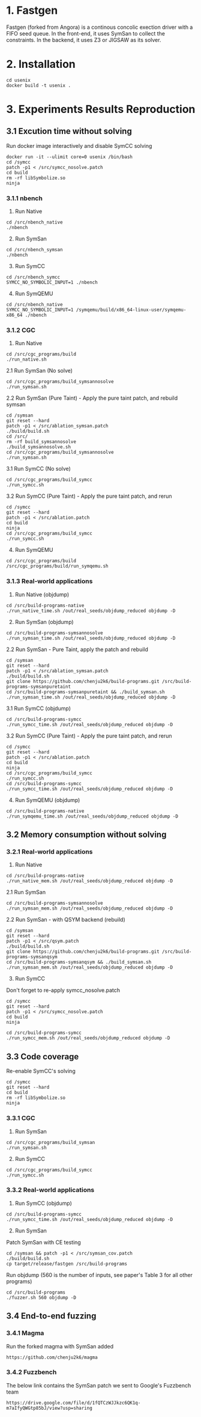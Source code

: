 # 1. Fastgen

Fastgen (forked from Angora) is a continous concolic exection driver with a FIFO seed queue. In the front-end, it uses SymSan to collect the constraints. In the backend, it uses Z3 or JIGSAW as its solver.

# 2. Installation

```
cd usenix
docker build -t usenix .
```

# 3. Experiments Results Reproduction


## 3.1 Excution time without solving 

Run docker image interactively and disable SymCC solving

```
docker run -it --ulimit core=0 usenix /bin/bash
cd /symcc
patch -p1 < /src/symcc_nosolve.patch
cd build
rm -rf libSymbolize.so
ninja
```


### 3.1.1 nbench

1. Run Native

```
cd /src/nbench_native
./nbench
```

2. Run SymSan

```
cd /src/nbench_symsan
./nbench
```

3. Run SymCC

```
cd /src/nbench_symcc
SYMCC_NO_SYMBOLIC_INPUT=1 ./nbench
```

4. Run SymQEMU

```
cd /src/nbench_native
SYMCC_NO_SYMBOLIC_INPUT=1 /symqemu/build/x86_64-linux-user/symqemu-x86_64 ./nbench
```

### 3.1.2 CGC

1. Run Native

```
cd /src/cgc_programs/build
./run_native.sh
```

2.1 Run SymSan (No solve)

```
cd /src/cgc_programs/build_symsannosolve
./run_symsan.sh
```

2.2 Run SymSan (Pure Taint) - Apply the pure taint patch, and rebuild symsan
```
cd /symsan
git reset --hard
patch -p1 < /src/ablation_symsan.patch
./build/build.sh
cd /src/
rm -rf build_symsannosolve
./build_symsannosolve.sh
cd /src/cgc_programs/build_symsannosolve
./run_symsan.sh
```


3.1 Run SymCC (No solve)

```
cd /src/cgc_programs/build_symcc
./run_symcc.sh
```

3.2 Run SymCC (Pure Taint) - Apply the pure taint patch, and rerun

```
cd /symcc
git reset --hard
patch -p1 < /src/ablation.patch
cd build
ninja
cd /src/cgc_programs/build_symcc
./run_symcc.sh
```

4. Run SymQEMU

```
cd /src/cgc_programs/build
/src/cgc_programs/build/run_symqemu.sh
```

### 3.1.3 Real-world applications

1. Run Native (objdump)

```
cd /src/build-programs-native
./run_native_time.sh /out/real_seeds/objdump_reduced objdump -D
```

2. Run SymSan (objdump)

```
cd /src/build-programs-symsannosolve
./run_symsan_time.sh /out/real_seeds/objdump_reduced objdump -D
```

2.2 Run SymSan - Pure Taint, apply the patch and rebuild

```
cd /symsan
git reset --hard
patch -p1 < /src/ablation_symsan.patch
./build/build.sh
git clone https://github.com/chenju2k6/build-programs.git /src/build-programs-symsanpuretaint
cd /src/build-programs-symsanpuretaint && ./build_symsan.sh
./run_symsan_time.sh /out/real_seeds/objdump_reduced objdump -D
```

3.1 Run SymCC (objdump)

```
cd /src/build-programs-symcc
./run_symcc_time.sh /out/real_seeds/objdump_reduced objdump -D
```

3.2 Run SymCC (Pure Taint) - Apply the pure taint patch, and rerun

```
cd /symcc
git reset --hard
patch -p1 < /src/ablation.patch
cd build
ninja
cd /src/cgc_programs/build_symcc
./run_symcc.sh
cd /src/build-programs-symcc
./run_symcc_time.sh /out/real_seeds/objdump_reduced objdump -D
```

4. Run SymQEMU (objdump)

```
cd /src/build-programs-native
./run_symqemu_time.sh /out/real_seeds/objdump_reduced objdump -D
```

## 3.2 Memory consumption without solving

### 3.2.1 Real-world applications

1. Run Native

```
cd /src/build-programs-native
./run_native_mem.sh /out/real_seeds/objdump_reduced objdump -D
```

2.1 Run SymSan

```
cd /src/build-programs-symsannosolve
./run_symsan_mem.sh /out/real_seeds/objdump_reduced objdump -D
```
2.2 Run SymSan - with QSYM backend (rebuild)

```
cd /symsan
git reset --hard
patch -p1 < /src/qsym.patch
./build/build.sh
git clone https://github.com/chenju2k6/build-programs.git /src/build-programs-symsanqsym
cd /src/build-programs-symsanqsym && ./build_symsan.sh
./run_symsan_mem.sh /out/real_seeds/objdump_reduced objdump -D
```

3. Run SymCC

Don't forget to re-apply symcc_nosolve.patch
```
cd /symcc
git reset --hard
patch -p1 < /src/symcc_nosolve.patch
cd build
ninja
```

```
cd /src/build-programs-symcc
./run_symcc_mem.sh /out/real_seeds/objdump_reduced objdump -D
```

## 3.3 Code coverage

Re-enable SymCC's solving

```
cd /symcc
git reset --hard
cd build
rm -rf libSymbolize.so
ninja
```

### 3.3.1 CGC

1. Run SymSan

```
cd /src/cgc_programs/build_symsan
./run_symsan.sh
```

2. Run SymCC

```
cd /src/cgc_programs/build_symcc
./run_symcc.sh
```

### 3.3.2 Real-world applications

1. Run SymCC (objdump)

```
cd /src/build-programs-symcc
./run_symcc_time.sh /out/real_seeds/objdump_reduced objdump -D
```

2. Run SymSan

Patch SymSan with CE testing

```
cd /symsan && patch -p1 < /src/symsan_cov.patch
./build/build.sh
cp target/release/fastgen /src/build-programs
```

Run objdump (560 is the number of inputs, see paper's Table 3 for all other programs)

```
cd /src/build-programs
./fuzzer.sh 560 objdump -D
```



## 3.4 End-to-end fuzzing

### 3.4.1 Magma

Run the forked magma with SymSan added

```
https://github.com/chenju2k6/magma
```

### 3.4.2 Fuzzbench

The below link contains the SymSan patch we sent to Google's Fuzzbench team

```
https://drive.google.com/file/d/1fQTCzWJJkzc6QK1q-m7aIfyQWGtp85bJ/view?usp=sharing
```
